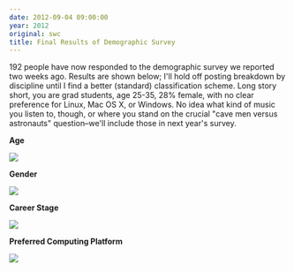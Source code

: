 ```yaml
---
date: 2012-09-04 09:00:00
year: 2012
original: swc
title: Final Results of Demographic Survey
---
```

<p>192 people have now responded to the demographic survey we reported two weeks ago. Results are shown below; I'll hold off posting breakdown by discipline until I find a better (standard) classification scheme. Long story short, you are grad students, age 25-35, 28% female, with no clear preference for Linux, Mac OS X, or Windows. No idea what kind of music you listen to, though, or where you stand on the crucial "cave men versus astronauts" question–we'll include those in next year's survey.</p>
<p><strong>Age</strong></p>
<p><img src="{{'/files/2012/09/thumb-age.png' | relative_url}}" /></p>
<p><strong>Gender</strong></p>
<p><img src="{{'/files/2012/09/thumb-gender.png' | relative_url}}" /></p>
<p><strong>Career Stage</strong></p>
<p><img src="{{'/files/2012/09/thumb-career.png' | relative_url}}" /></p>
<p><strong>Preferred Computing Platform</strong></p>
<p><img src="{{'/files/2012/09/thumb-platform.png' | relative_url}}" /></p>
